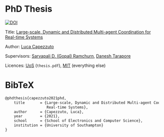 # PhD Thesis

[![DOI](https://zenodo.org/badge/505834191.svg)](https://zenodo.org/badge/latestdoi/505834191)

Title: [Large-scale, Dynamic and Distributed Multi-agent Coordination for Real-time Systems](https://eprints.soton.ac.uk/457639)

Author: [Luca Capezzuto](https://lcpz.gitlab.io)

Supervisors: [Sarvapali D. (Gopal) Ramchurn](www.sramchurn.com), [Danesh Tarapore](https://daneshtarapore.com)

Licences: [UoS](https://library.soton.ac.uk/licences/thesis) (`thesis.pdf`), [MIT](https://opensource.org/licenses/MIT) (everything else)

# BibTeX

```tex
@phdthesis{capezzuto2021phd,
    title       = {Large-scale, Dynamic and Distributed Multi-agent Coordination for
                   Real-time Systems},
    author      = {Capezzuto, Luca},
    year        = {2021},
    school      = {School of Electronics and Computer Science},
    institution = {University of Southampton}
}
```
